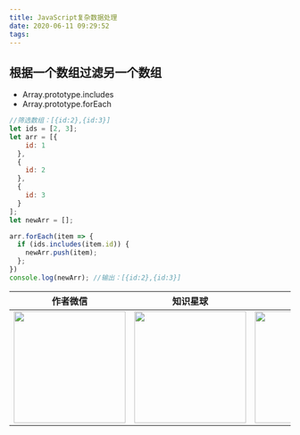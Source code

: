 ```yaml
---
title: JavaScript复杂数据处理
date: 2020-06-11 09:29:52
tags:
---
```


<!--more-->

## 根据一个数组过滤另一个数组

- Array.prototype.includes
- Array.prototype.forEach

```js
//筛选数组：[{id:2},{id:3}]
let ids = [2, 3];
let arr = [{
    id: 1
  },
  {
    id: 2
  },
  {
    id: 3
  }
];
let newArr = [];

arr.forEach(item => {
  if (ids.includes(item.id)) {
    newArr.push(item);
  };
})
console.log(newArr); //输出：[{id:2},{id:3}]
```

|                           作者微信                           |                           知识星球                           |                           赞赏作者                           |
| :----------------------------------------------------------: | :----------------------------------------------------------: | :----------------------------------------------------------: |
| <img src="https://i.loli.net/2020/02/22/q2tLiGYvhIxm3Fl.jpg" width="200px"/> | <img src="https://i.loli.net/2020/02/22/AQzLmDPopb1ufsG.png" width="200px"/> | <img src="https://i.loli.net/2020/02/23/q56X1eYZuITQpsj.png" width="200px"/> |
